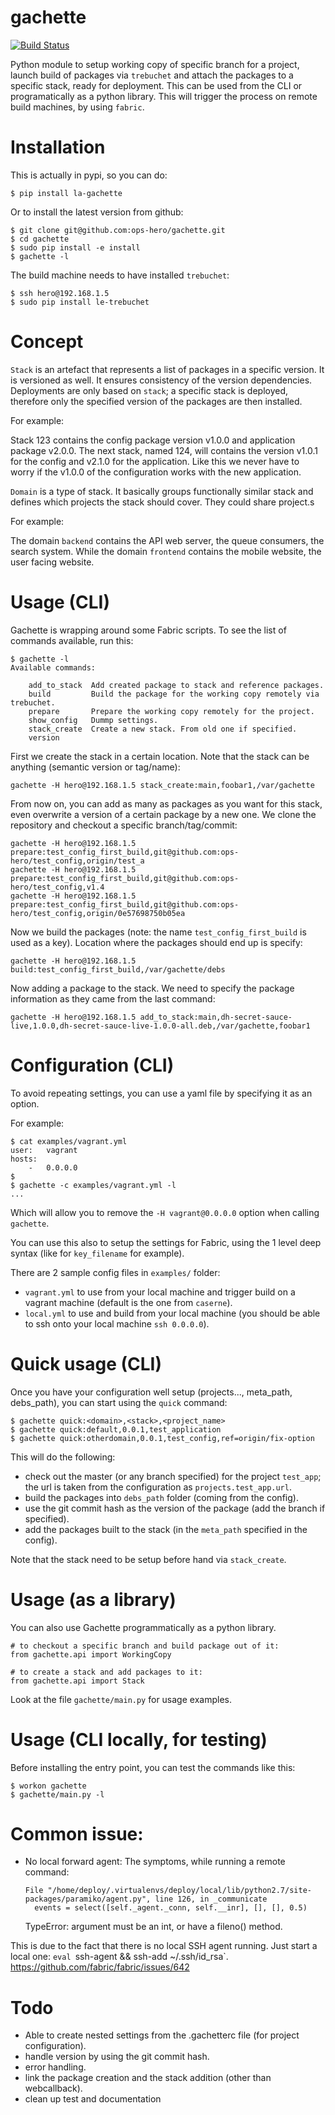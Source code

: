 gachette
========

[![Build Status](https://travis-ci.org/ops-hero/gachette.png?branch=master)](https://travis-ci.org/ops-hero/gachette)

Python module to setup working copy of specific branch for a project, launch build of packages via `trebuchet` and attach the packages to a specific stack, ready for deployment. This can be used from the CLI or programatically as a python library.
This will trigger the process on remote build machines, by using `fabric`.

Installation
============

This is actually in pypi, so you can do:

    $ pip install la-gachette

Or to install the latest version from github:

    $ git clone git@github.com:ops-hero/gachette.git
    $ cd gachette
    $ sudo pip install -e install
    $ gachette -l

The build machine needs to have installed `trebuchet`:

    $ ssh hero@192.168.1.5
    $ sudo pip install le-trebuchet

Concept
=======

`Stack` is an artefact that represents a list of packages in a specific version. It is versioned as well. It ensures
consistency of the version dependencies. Deployments are only based on `stack`; a specific stack is deployed, therefore
only the specified version of the packages are then installed.

For example:

Stack 123 contains the config package version v1.0.0 and application package v2.0.0. The next stack, named 124, will
contains the version v1.0.1 for the config and v2.1.0 for the application. Like this we never have to worry if the v1.0.0
of the configuration works with the new application.

`Domain` is a type of stack. It basically groups functionally similar stack and defines which projects the stack should cover.
They could share project.s

For example:

The domain `backend` contains the API web server, the queue consumers, the search system. While the domain `frontend` contains the
mobile website, the user facing website.



Usage (CLI)
===========
Gachette is wrapping around some Fabric scripts. To see the list of commands available, run this:

    $ gachette -l
    Available commands:

        add_to_stack  Add created package to stack and reference packages.
        build         Build the package for the working copy remotely via trebuchet.
        prepare       Prepare the working copy remotely for the project.
        show_config   Dummp settings.
        stack_create  Create a new stack. From old one if specified.
        version

First we create the stack in a certain location. Note that the stack can be anything (semantic version or tag/name):

    gachette -H hero@192.168.1.5 stack_create:main,foobar1,/var/gachette

From now on, you can add as many as packages as you want for this stack, even overwrite a version of a certain package
by a new one.
We clone the repository and checkout a specific branch/tag/commit:

    gachette -H hero@192.168.1.5 prepare:test_config_first_build,git@github.com:ops-hero/test_config,origin/test_a
    gachette -H hero@192.168.1.5 prepare:test_config_first_build,git@github.com:ops-hero/test_config,v1.4
    gachette -H hero@192.168.1.5 prepare:test_config_first_build,git@github.com:ops-hero/test_config,origin/0e57698750b05ea

Now we build the packages (note: the name `test_config_first_build` is used as a key). Location where the packages should end up is specify:

    gachette -H hero@192.168.1.5 build:test_config_first_build,/var/gachette/debs

Now adding a package to the stack. We need to specify the package information as they came from the last command:

    gachette -H hero@192.168.1.5 add_to_stack:main,dh-secret-sauce-live,1.0.0,dh-secret-sauce-live-1.0.0-all.deb,/var/gachette,foobar1


Configuration (CLI)
===================
To avoid repeating settings, you can use a yaml file by specifying it as an
option.

For example:

    $ cat examples/vagrant.yml
    user:   vagrant
    hosts:
        -   0.0.0.0
    $
    $ gachette -c examples/vagrant.yml -l
    ...

Which will allow you to remove the `-H vagrant@0.0.0.0` option when calling `gachette`.

You can use this also to setup the settings for Fabric, using the 1 level deep syntax (like for `key_filename` for example).

There are 2 sample config files in `examples/` folder:
* `vagrant.yml` to use from your local machine and trigger build on a vagrant machine (default is the one from `caserne`).
* `local.yml` to use and build from your local machine (you should be able to ssh onto your local machine `ssh 0.0.0.0`).

Quick usage (CLI)
=================
Once you have your configuration well setup (projects..., meta_path, debs_path), you can start using the `quick` command:

    $ gachette quick:<domain>,<stack>,<project_name>
    $ gachette quick:default,0.0.1,test_application
    $ gachette quick:otherdomain,0.0.1,test_config,ref=origin/fix-option

This will do the following:
* check out the master (or any branch specified) for the project `test_app`; the url is taken from the configuration as `projects.test_app.url`.
* build the packages into `debs_path` folder (coming from the config).
* use the git commit hash as the version of the package (add the branch if specified).
* add the packages built to the stack (in the `meta_path` specified in the config).

Note that the stack need to be setup before hand via `stack_create`.


Usage (as a library)
====================
You can also use Gachette programmatically as a python library.

    # to checkout a specific branch and build package out of it:
    from gachette.api import WorkingCopy

    # to create a stack and add packages to it:
    from gachette.api import Stack

Look at the file `gachette/main.py` for usage examples.

Usage (CLI locally, for testing)
================================
Before installing the entry point, you can test the commands like this:

    $ workon gachette
    $ gachette/main.py -l

Common issue:
=============

* No local forward agent:
The symptoms, while running a remote command:

      File "/home/deploy/.virtualenvs/deploy/local/lib/python2.7/site-packages/paramiko/agent.py", line 126, in _communicate
        events = select([self._agent._conn, self.__inr], [], [], 0.5)
    TypeError: argument must be an int, or have a fileno() method.

This is due to the fact that there is no local SSH agent running. Just start a local one: `eval `ssh-agent && ssh-add ~/.ssh/id_rsa`.
https://github.com/fabric/fabric/issues/642


Todo
====
* Able to create nested settings from the .gachetterc file (for project configuration).
* handle version by using the git commit hash.
* error handling.
* link the package creation and the stack addition (other than webcallback).
* clean up test and documentation
